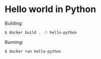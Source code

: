 # Hello world in Python

Building:

```bash
$ docker build . -t hello-python
```

Running:

```bash
$ docker run hello-python
```
